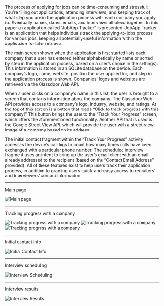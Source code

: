 The process of applying for jobs can be time-consuming and stressful: You’re filling out applications, attending interviews, and keeping track of what step you are in the application process with each company you apply to. Eventually names, dates, emails, and interviews all blend together. In this paper an application called “JobApp Tracker” is presented. JobApp Tracker is an application that helps individuals track the applying-to-jobs process for various jobs, keeping all potentially-useful information within the application for later retrieval.

The main screen shown when the application is first started lists each company that a user has entered (either alphabetically by name or sorted by step in the application process, based on a user’s choice in the settings). This information is stored in an SQLite database on the device. Each company’s logo, name, website, position the user applied for, and step in the application process is shown. Companies’ logos and websites are retrieved via the Glassdoor Web API.

When a user clicks on a company’s name in this list, the user is brought to a screen that contains information about the company. The Glassdoor Web API provides access to a company’s logo, industry, website, and ratings. At the top of this screen is a button that reads “Click to track progress with this company!” This button brings the user to the “Track Your Progress” screen, which offers the aforementioned functionality. Another API that is used is the Google Street-View API, which will provide the user with a street-view image of a company based on its address.

The initial contact fragment within the “Track Your Progress” activity accesses the device’s call logs to count how many times calls have been exchanged with a particular phone number. The scheduled interview fragment uses an intent to bring up the user’s email client with an email already addressed to the recipient (based on the “Contact Email Address” provided). All of these features exist to help users track their application process, in addition to granting users quick-and-easy access to recruiters’ and interviewers’ contact information.


--------------------------------------------------



Main page

![Main page](https://github.com/cjaiello/MobileBSMSProject/blob/master/screenshots/screenshot-0.png)



--------------------------------------------------

Tracking progress with a company

![Tracking progress with a company](https://github.com/cjaiello/MobileBSMSProject/blob/master/screenshots/screenshot-1.png)
![Tracking progress with a company](https://github.com/cjaiello/MobileBSMSProject/blob/master/screenshots/entry.png)
![Tracking progress with a company](https://github.com/cjaiello/MobileBSMSProject/blob/master/screenshots/ratings.png)


--------------------------------------------------

Initial contact info

![Initial Contact Info](https://github.com/cjaiello/MobileBSMSProject/blob/master/screenshots/screenshot-2.png)


--------------------------------------------------

Interview scheduling

![Interview Scheduling](https://github.com/cjaiello/MobileBSMSProject/blob/master/screenshots/screenshot-3.png)


--------------------------------------------------

Interview results

![Interview Results](https://github.com/cjaiello/MobileBSMSProject/blob/master/screenshots/screenshot-4.png)


